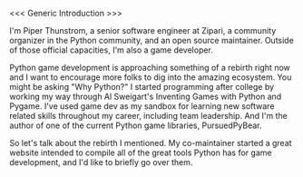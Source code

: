 <<< Generic Introduction >>>

I'm Piper Thunstrom, a senior software engineer at Zipari, a community organizer in the Python community, and an open
source maintainer. Outside of those official capacities, I'm also a game developer.

Python game development is approaching something of a rebirth right now and I want to encourage more folks to dig into the
amazing ecosystem. You might be asking "Why Python?" I started programming after college by working my way through Al Sweigart's
Inventing Games with Python and Pygame. I've used game dev as my sandbox for learning new software related skills throughout
my career, including team leadership. And I'm the author of one of the current Python game libraries, PursuedPyBear.

So let's talk about the rebirth I mentioned. My co-maintainer started a great website intended to compile all of the great tools
Python has for game development, and I'd like to briefly go over them.
